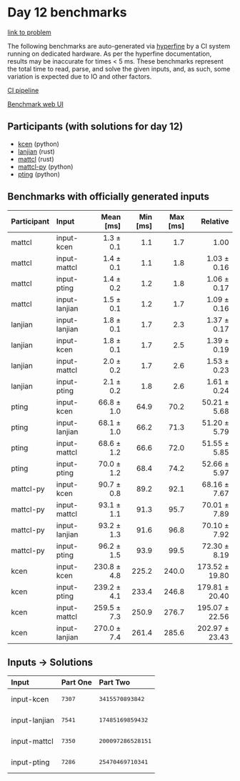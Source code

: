 # Day 12 benchmarks

[link to problem](https://adventofcode.com/2023/day/12)

The following benchmarks are auto-generated via
[hyperfine](https://github.com/sharkdp/hyperfine) by a CI system running on
dedicated hardware. As per the hyperfine documentation, results may be
inaccurate for times < 5 ms. These benchmarks represent the total time to read,
parse, and solve the given inputs, and, as such, some variation is expected due
to IO and other factors.

[CI pipeline](http://ci.papercode.net:8080/teams/main/pipelines/aoc2023)

[Benchmark web UI](https://aoc.ancalagon.black)


## Participants (with solutions for day 12)

- [kcen](https://github.com/kcen/aoc2023) (python)
- [lanjian](https://github.com/lanjian/aoc-2023) (rust)
- [mattcl](https://github.com/mattcl/aoc2023) (rust)
- [mattcl-py](https://github.com/mattcl/aoc2023-py) (python)
- [pting](https://github.com/pting/aoc2023) (python)


## Benchmarks with officially generated inputs

| Participant | Input | Mean [ms] | Min [ms] | Max [ms] | Relative |
|:---|:---|---:|---:|---:|---:|
| mattcl | input-kcen | 1.3 ± 0.1 | 1.1 | 1.7 | 1.00 |
| mattcl | input-mattcl | 1.4 ± 0.1 | 1.1 | 1.8 | 1.03 ± 0.16 |
| mattcl | input-pting | 1.4 ± 0.2 | 1.2 | 1.8 | 1.06 ± 0.17 |
| mattcl | input-lanjian | 1.5 ± 0.1 | 1.2 | 1.7 | 1.09 ± 0.16 |
| lanjian | input-lanjian | 1.8 ± 0.1 | 1.7 | 2.3 | 1.37 ± 0.17 |
| lanjian | input-kcen | 1.8 ± 0.1 | 1.7 | 2.5 | 1.39 ± 0.19 |
| lanjian | input-mattcl | 2.0 ± 0.2 | 1.7 | 2.6 | 1.53 ± 0.23 |
| lanjian | input-pting | 2.1 ± 0.2 | 1.8 | 2.6 | 1.61 ± 0.24 |
| pting | input-kcen | 66.8 ± 1.0 | 64.9 | 70.2 | 50.21 ± 5.68 |
| pting | input-lanjian | 68.1 ± 1.0 | 66.2 | 71.3 | 51.20 ± 5.79 |
| pting | input-mattcl | 68.6 ± 1.2 | 66.6 | 72.0 | 51.55 ± 5.85 |
| pting | input-pting | 70.0 ± 1.2 | 68.4 | 74.2 | 52.66 ± 5.97 |
| mattcl-py | input-kcen | 90.7 ± 0.8 | 89.2 | 92.1 | 68.16 ± 7.67 |
| mattcl-py | input-mattcl | 93.1 ± 1.1 | 91.3 | 95.7 | 70.01 ± 7.89 |
| mattcl-py | input-lanjian | 93.2 ± 1.3 | 91.6 | 96.8 | 70.10 ± 7.92 |
| mattcl-py | input-pting | 96.2 ± 1.5 | 93.9 | 99.5 | 72.30 ± 8.19 |
| kcen | input-kcen | 230.8 ± 4.8 | 225.2 | 240.0 | 173.52 ± 19.80 |
| kcen | input-pting | 239.2 ± 4.1 | 233.4 | 246.8 | 179.81 ± 20.40 |
| kcen | input-mattcl | 259.5 ± 7.3 | 250.9 | 276.7 | 195.07 ± 22.56 |
| kcen | input-lanjian | 270.0 ± 7.4 | 261.4 | 285.6 | 202.97 ± 23.43 |


## Inputs -> Solutions

| Input | Part One | Part Two |
|:---|:---|:---|
|input-kcen|<pre>7307</pre>|<pre>3415570893842</pre>|
|input-lanjian|<pre>7541</pre>|<pre>17485169859432</pre>|
|input-mattcl|<pre>7350</pre>|<pre>200097286528151</pre>|
|input-pting|<pre>7286</pre>|<pre>25470469710341</pre>|